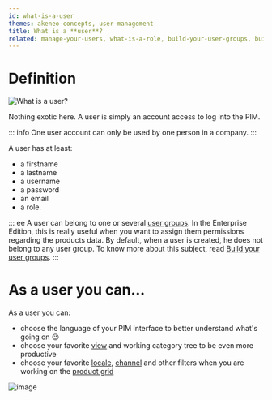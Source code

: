 ```yaml
---
id: what-is-a-user
themes: akeneo-concepts, user-management
title: What is a **user**?
related: manage-your-users, what-is-a-role, build-your-user-groups, build-your-user-roles
---
```


# Definition

![What is a user?](../img/What-is-a-user.svg)

Nothing exotic here. A user is simply an account access to log into the PIM.

::: info
One user account can only be used by one person in a company.
:::

A user has at least:
 - a firstname
 - a lastname
 - a username
 - a password
 - an email
 - a role.

::: ee
A user can belong to one or several [user groups](what-is-a-user-group.html). In the Enterprise Edition, this is really useful when you want to assign them permissions regarding the products data. By default, when a user is created, he does not belong to any user group. 
To know more about this subject, read [Build your user groups](build-your-user-groups.html).
:::

# As a user you can...

As a user you can:
 - choose the language of your PIM interface to better understand what's going on :wink:
 - choose your favorite [view](manage-your-views.html) and working category tree to be even more productive
 - choose your favorite [locale](what-is-a-locale.html), [channel](what-is-a-channel.html) and other filters when you are working on the [product grid](products-grid.html)

![image](../img/System_users_Profil.png)

